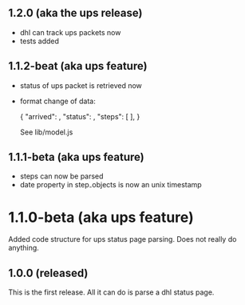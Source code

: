 ## 1.2.0 (aka the ups release)

* dhl can track ups packets now
* tests added

## 1.1.2-beat (aka ups feature)

* status of ups packet is retrieved now
* format change of data:

    {
        "arrived": <boolean>,
        "status":  <string>,
        "steps":   [
        ],
    }

    See lib/model.js

## 1.1.1-beta (aka ups feature)

* steps can now be parsed
* date property in step₋objects is now an unix timestamp

# 1.1.0-beta (aka ups feature)

Added code structure for ups status page parsing. Does not really do anything.

## 1.0.0 (released)

This is the first release. All it can do is parse a dhl status page.
